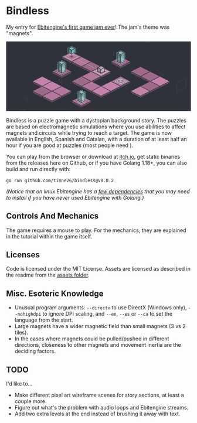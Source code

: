 # Bindless
My entry for [Ebitengine's first game jam ever](https://itch.io/jam/ebiten-game-jam/results)! The jam's theme was "magnets".

![Bindless tutorial level](https://github.com/tinne26/bindless/blob/main/screenshots/01.png)

Bindless is a puzzle game with a dystopian background story. The puzzles are based on electromagnetic simulations where you use abilities to affect magnets and circuits while trying to reach a target. The game is now available in English, Spanish and Catalan, with a duration of at least half an hour if you are good at puzzles (most people need ).

You can play from the browser or download at [itch.io](https://tinne26.itch.io/bindless), get static binaries from the releases here on Github, or if you have Golang 1.18+, you can also build and run directly with:
```
go run github.com/tinne26/bindless@v0.0.2
```
*(Notice that on linux Ebitengine has a [few dependencies](https://ebiten.org/documents/install.html?os=linux#Dependencies) that you may need to install if you have never used Ebitengine with Golang.)*

## Controls And Mechanics
The game requires a mouse to play. For the mechanics, they are explained in the tutorial within the game itself.

## Licenses
Code is licensed under the MIT License. Assets are licensed as described in the readme from the [assets folder](https://github.com/tinne26/bindless/tree/main/assets).

## Misc. Esoteric Knowledge
- Unusual program arguments: `--directx` to use DirectX (Windows only), `--nohighdpi` to ignore DPI scaling, and `--en`, `--es` or `--ca` to set the language from the start.
- Large magnets have a wider magnetic field than small magnets (3 vs 2 tiles).
- In the cases where magnets could be pulled/pushed in different directions, closeness to other magnets and movement inertia are the deciding factors.

## TODO
I'd like to...
- Make different pixel art wireframe scenes for story sections, at least a couple more.
- Figure out what's the problem with audio loops and Ebitengine streams.
- Add two extra levels at the end instead of brushing it away with text.
